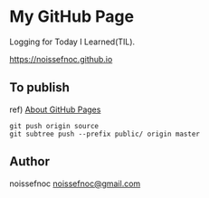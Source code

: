 # My GitHub Page

Logging for Today I Learned(TIL).

https://noissefnoc.github.io

## To publish

ref) [About GitHub Pages](https://help.github.com/en/github/working-with-github-pages/about-github-pages)

```
git push origin source
git subtree push --prefix public/ origin master
```

## Author

noissefnoc <noissefnoc@gmail.com>

